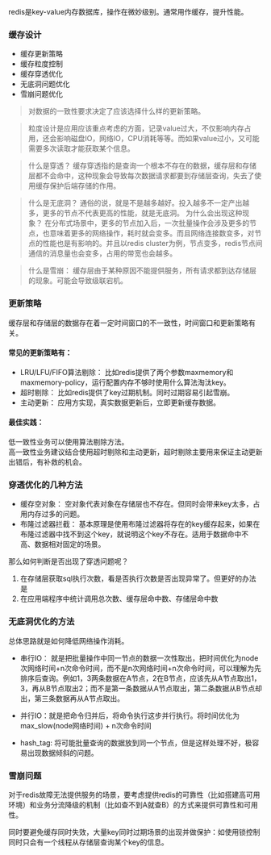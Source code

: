redis是key-value内存数据库，操作在微妙级别。通常用作缓存，提升性能。  

### 缓存设计
- 缓存更新策略
- 缓存粒度控制
- 缓存穿透优化
- 无底洞问题优化
- 雪崩问题优化

> 对数据的一致性要求决定了应该选择什么样的更新策略。  

> 粒度设计是应用应该重点考虑的方面，记录value过大，不仅影响内存占用，还会影响磁盘IO，网络IO，CPU消耗等等。而如果value过小，又可能需要多次读取才能获取某个信息。  

> 什么是穿透？ 缓存穿透指的是查询一个根本不存在的数据，缓存层和存储层都不会命中，这种现象会导致每次数据请求都要到存储层查询，失去了使用缓存保护后端存储的作用。  

> 什么是无底洞？ 通俗的说，就是不是越多越好。投入越多不一定产出越多，更多的节点不代表更高的性能，就是无底洞。 为什么会出现这种现象？ 在分布式场景中，更多的节点加入后，一次批量操作会涉及更多的节点，也意味着更多的网络操作，耗时就会变多。而且网络连接数变多，对节点的性能也是有影响的。并且以redis cluster为例，节点变多，redis节点间通信的消息量也会变多，占用的带宽也会越多。

> 什么是雪崩： 缓存层由于某种原因不能提供服务，所有请求都到达存储层的现象。可能会导致级联宕机。

### 更新策略
缓存层和存储层的数据存在着一定时间窗口的不一致性，时间窗口和更新策略有关。  

#### 常见的更新策略有：  
- LRU/LFU/FIFO算法剔除： 比如redis提供了两个参数maxmemory和maxmemory-policy，运行配置内存不够时使用什么算法淘汰key。  
- 超时剔除： 比如redis提供了key过期机制。同时过期容易引起雪崩。  
- 主动更新： 应用方实现，真实数据更新后，立即更新缓存数据。  

#### 最佳实践：  
低一致性业务可以使用算法剔除方法。  
高一致性业务建议结合使用超时剔除和主动更新，超时剔除主要用来保证主动更新出错后，有补救的机会。  


### 穿透优化的几种方法
- 缓存空对象： 空对象代表对象在存储层也不存在。但同时会带来key太多，占用内存过多的问题。
- 布隆过滤器拦截： 基本原理是使用布隆过滤器将存在的key缓存起来，如果在布隆过滤器中找不到这个key，就说明这个key不存在。适用于数据命中不高、数据相对固定的场景。

那么如何判断是否出现了穿透问题呢？  
1. 在存储层获取sql执行次数，看是否执行次数是否出现异常了。但更好的办法是  
2. 在应用端程序中统计调用总次数、缓存层命中数、存储层命中数  

### 无底洞优化的方法
总体思路就是如何降低网络操作消耗。
- 串行IO： 就是把批量操作中同一节点的数据一次性取出，把时间优化为node次网络时间+n次命令时间，而不是n次网络时间+n次命令时间，可以理解为先排序后查询。例如1，3两条数据在A节点，2在B节点，应该先从A节点取出1，3，再从B节点取出2；而不是第一条数据从A节点取出，第二条数据从B节点却出，第三条数据再从A节点取出。
- 并行IO：就是把命令归并后，将命令执行这步并行执行。将时间优化为 max_slow(node网络时间) + n次命令时间

- hash_tag: 将可能批量查询的数据放到同一个节点，但是这样处理不好，极容易出现数据倾斜的问题。

### 雪崩问题
对于redis故障无法提供服务的场景，要考虑提供redis的可靠性（比如搭建高可用环境）和业务分流降级的机制（比如查不到A就查B）的方式来提供可靠性和可用性。  

同时要避免缓存同时失效，大量key同时过期场景的出现并做保护：如使用锁控制同时只会有一个线程从存储层查询某个key的信息。